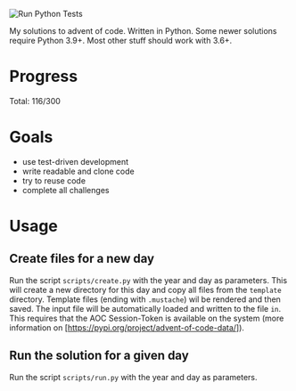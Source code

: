 ![Run Python Tests](https://github.com/Sebaestschjin/advent-of-code/workflows/Run%20Python%20Tests/badge.svg)

My solutions to advent of code. Written in Python. Some newer solutions require Python 3.9+. Most other stuff should
work with 3.6+.

# Progress

Total: 116/300

# Goals

* use test-driven development
* write readable and clone code
* try to reuse code
* complete all challenges

# Usage

## Create files for a new day

Run the script `scripts/create.py` with the year and day as parameters. This will create a new directory for this day
and copy all files from the `template` directory. Template files (ending with `.mustache`) wil be rendered and then
saved. The input file will be automatically loaded and written to the file `in`. This requires that the AOC
Session-Token is available on the system (more information on [https://pypi.org/project/advent-of-code-data/]).

## Run the solution for a given day

Run the script `scripts/run.py` with the year and day as parameters.
